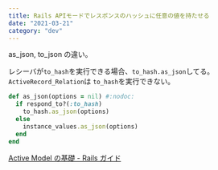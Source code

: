 ```yaml
---
title: Rails APIモードでレスポンスのハッシュに任意の値を持たせる
date: "2021-03-21"
category: "dev"
---
```


<!-- https://thoughtbot.com/blog/better-serialization-less-as-json -->
<!-- https://blog.shitake4.tech/entry/2018/02/13/Rails%E3%81%AE%E3%82%BD%E3%83%BC%E3%82%B9%E3%82%B3%E3%83%BC%E3%83%89%E8%AA%AD%E3%82%93%E3%81%A7%E3%81%BF%E3%82%8B_%7C_Active_Support_as_json%E7%B7%A8 -->

as_json, to_json の違い。

レシーバが`to_hash`を実行できる場合、`to_hash.as_json`してる。
`ActiveRecord_Relation`は `to_hash`を実行できない。

```rb
def as_json(options = nil) #:nodoc:
  if respond_to?(:to_hash)
    to_hash.as_json(options)
  else
    instance_values.as_json(options)
  end
end
```

[Active Model の基礎 - Rails ガイド](https://railsguides.jp/active_model_basics.html)
